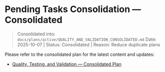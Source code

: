 # Pending Tasks Consolidation — Consolidated

> Consolidated into: `docs/plans/active/QUALITY_AND_VALIDATION_CONSOLIDATED.md`
> Date: 2025-10-07 | Status: Consolidated | Reason: Reduce duplicate plans

Please refer to the consolidated plan for the latest content and updates:
- [Quality, Testing, and Validation — Consolidated Plan](../active/QUALITY_AND_VALIDATION_CONSOLIDATED.md)
